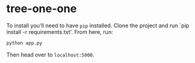 # tree-one-one

To install you'll need to have `pip` installed. Clone the project and run `pip install -r requirements.txt'. From here, run:

```python
python app.py
```

Then head over to `localhost:5000`.  
